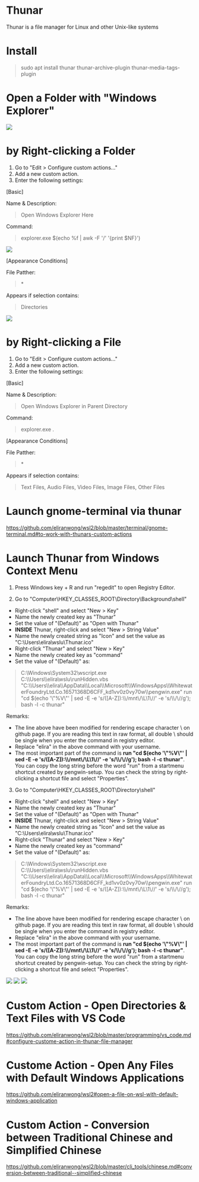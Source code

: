# Thunar

Thunar is a file manager for Linux and other Unix-like systems

# Install

> sudo apt install thunar thunar-archive-plugin thunar-media-tags-plugin

# Open a Folder with "Windows Explorer"

<img src="open_explorer_from_thunar.png" />

# by Right-clicking a Folder

1) Go to "Edit > Configure custom actions..."
2) Add a new custom action.
3) Enter the following settings:

[Basic]<br>

Name & Description:<br>
> Open Windows Explorer Here<br>

Command:<br>
> explorer.exe $(echo %f | awk -F '/' '{print $NF}')<br>

<img src="thunar_open_explorer_1.png" />

[Appearance Conditions]<br>

File Patther:<br>
> *<br>

Appears if selection contains:<br>
> Directories<br>

<img src="thunar_open_explorer_2.png" />

# by Right-clicking a File

1) Go to "Edit > Configure custom actions..."
2) Add a new custom action.
3) Enter the following settings:

[Basic]<br>

Name & Description:<br>
> Open Windows Explorer in Parent Directory<br>

Command:<br>
> explorer.exe .<br>

[Appearance Conditions]<br>

File Patther:<br>
> *<br>

Appears if selection contains:<br>
> Text Files, Audio Files, Video Files, Image Files, Other Files<br>

# Launch gnome-terminal via thunar

https://github.com/eliranwong/wsl2/blob/master/terminal/gnome-terminal.md#to-work-with-thunars-custom-actions

# Launch Thunar from Windows Context Menu

1) Press Windows key + R and run "regedit" to open Registry Editor.

2) Go to "Computer\HKEY_CLASSES_ROOT\Directory\Background\shell\"

* Right-click "shell" and select "New > Key"
* Name the newly created key as "Thunar"
* Set the value of "(Default)" as "Open with Thunar"
* <b>INSIDE</b> Thunar, right-click and select "New > String Value"
* Name the newly created string as "Icon" and set the value as "C:\Users\elira\wslu\Thunar.ico"
* Right-click "Thunar" and select "New > Key"
* Name the newly created key as "command"
* Set the value of "(Default)" as:<br>
> C:\\Windows\\System32\\wscript.exe C:\\\\Users\\\\elira\\wslu\\runHidden.vbs "C:\\\\Users\\\\elira\\\\AppData\\\\Local\\\\Microsoft\\\\WindowsApps\\\\WhitewaterFoundryLtd.Co.16571368D6CFF_kd1vv0z0vy70w\\\\pengwin.exe" run "cd $(echo '\\"%V\\"' | sed -E -e 's/([A-Z]):\\\\/mnt\\/\\L\\1\\//' -e 's/\\\\/\\//g');  bash -l -c thunar"

Remarks: 
* The line above have been modified for rendering escape character \ on github page.  If you are reading this text in raw format, all double \ should be single when you enter the command in registry editor.
* Replace "elira" in the above command with your username.
* The most important part of the command is <b>run "cd $(echo '\\"%V\\"' | sed -E -e 's/([A-Z]):\\\\/mnt\\/\\L\\1\\//' -e 's/\\\\/\\//g');  bash -l -c thunar"</b>. You can copy the long string before the word "run" from a startmenu shortcut created by pengwin-setup. You can check the string by right-clicking a shortcut file and select "Properties".

3) Go to "Computer\HKEY_CLASSES_ROOT\Directory\shell"

* Right-click "shell" and select "New > Key"
* Name the newly created key as "Thunar"
* Set the value of "(Default)" as "Open with Thunar"
* <b>INSIDE</b> Thunar, right-click and select "New > String Value"
* Name the newly created string as "Icon" and set the value as "C:\Users\elira\wslu\Thunar.ico"
* Right-click "Thunar" and select "New > Key"
* Name the newly created key as "command"
* Set the value of "(Default)" as:<br>
> C:\\Windows\\System32\\wscript.exe C:\\\\Users\\\\elira\\wslu\\runHidden.vbs "C:\\\\Users\\\\elira\\\\AppData\\\\Local\\\\Microsoft\\\\WindowsApps\\\\WhitewaterFoundryLtd.Co.16571368D6CFF_kd1vv0z0vy70w\\\\pengwin.exe" run "cd $(echo '\\"%V\\"' | sed -E -e 's/([A-Z]):\\\\/mnt\\/\\L\\1\\//' -e 's/\\\\/\\//g');  bash -l -c thunar"

Remarks: 
* The line above have been modified for rendering escape character \ on github page.  If you are reading this text in raw format, all double \ should be single when you enter the command in registry editor.
* Replace "elira" in the above command with your username.
* The most important part of the command is <b>run "cd $(echo '\\"%V\\"' | sed -E -e 's/([A-Z]):\\\\/mnt\\/\\L\\1\\//' -e 's/\\\\/\\//g');  bash -l -c thunar"</b>. You can copy the long string before the word "run" from a startmenu shortcut created by pengwin-setup. You can check the string by right-clicking a shortcut file and select "Properties".

<img src="registry_editor_1.png" />

<img src="registry_editor_2.png" />

<img src="add_thunar_to_context_menu.png" />

# Custom Action - Open Directories & Text Files with VS Code

https://github.com/eliranwong/wsl2/blob/master/programming/vs_code.md#configure-custome-action-in-thunar-file-manager

# Custome Action - Open Any Files with Default Windows Applications

https://github.com/eliranwong/wsl2#open-a-file-on-wsl-with-default-windows-application

# Custom Action - Conversion between Traditional Chinese and Simplified Chinese

https://github.com/eliranwong/wsl2/blob/master/cli_tools/chinese.md#conversion-between-traditional--simplified-chinese
